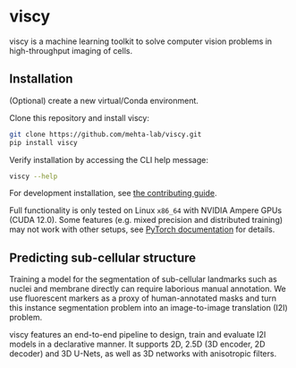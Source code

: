 # viscy

viscy is a machine learning toolkit to solve computer vision problems
in high-throughput imaging of cells.

## Installation

(Optional) create a new virtual/Conda environment.

Clone this repository and install viscy:

```sh
git clone https://github.com/mehta-lab/viscy.git
pip install viscy
```

Verify installation by accessing the CLI help message:

```sh
viscy --help
```

For development installation, see [the contributing guide](CONTRIBUTING.md).

Full functionality is only tested on Linux `x86_64` with NVIDIA Ampere GPUs (CUDA 12.0).
Some features (e.g. mixed precision and distributed training) may not work with other setups,
see [PyTorch documentation](https://pytorch.org) for details.

## Predicting sub-cellular structure

Training a model for the segmentation of sub-cellular landmarks
such as nuclei and membrane
directly can require laborious manual annotation.
We use fluorescent markers as a proxy of human-annotated masks
and turn this instance segmentation problem into
an image-to-image translation (I2I) problem.

viscy features an end-to-end pipeline to design, train and evaluate
I2I models in a declarative manner.
It supports 2D, 2.5D (3D encoder, 2D decoder) and 3D U-Nets,
as well as 3D networks with anisotropic filters.
